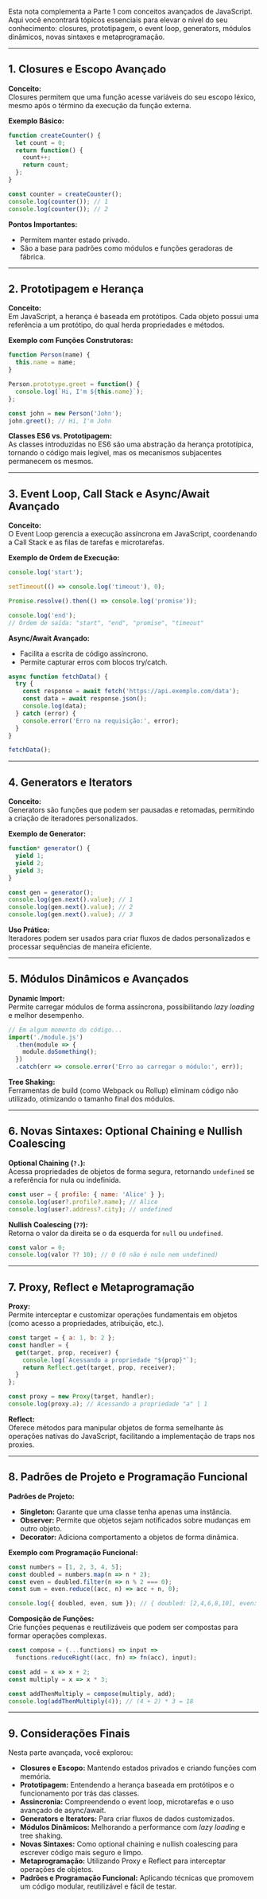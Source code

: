 Esta nota complementa a Parte 1 com conceitos avançados de JavaScript. Aqui você encontrará tópicos essenciais para elevar o nível do seu conhecimento: closures, prototipagem, o event loop, generators, módulos dinâmicos, novas sintaxes e metaprogramação.

---

## 1. Closures e Escopo Avançado

**Conceito:**  
Closures permitem que uma função acesse variáveis do seu escopo léxico, mesmo após o término da execução da função externa.

**Exemplo Básico:**
```js
function createCounter() {
  let count = 0;
  return function() {
    count++;
    return count;
  };
}

const counter = createCounter();
console.log(counter()); // 1
console.log(counter()); // 2
````

**Pontos Importantes:**

- Permitem manter estado privado.
- São a base para padrões como módulos e funções geradoras de fábrica.

---

## 2. Prototipagem e Herança

**Conceito:**  
Em JavaScript, a herança é baseada em protótipos. Cada objeto possui uma referência a um protótipo, do qual herda propriedades e métodos.

**Exemplo com Funções Construtoras:**

```js
function Person(name) {
  this.name = name;
}

Person.prototype.greet = function() {
  console.log(`Hi, I'm ${this.name}`);
};

const john = new Person('John');
john.greet(); // Hi, I'm John
```

**Classes ES6 vs. Prototipagem:**  
As classes introduzidas no ES6 são uma abstração da herança prototípica, tornando o código mais legível, mas os mecanismos subjacentes permanecem os mesmos.

---

## 3. Event Loop, Call Stack e Async/Await Avançado

**Conceito:**  
O Event Loop gerencia a execução assíncrona em JavaScript, coordenando a Call Stack e as filas de tarefas e microtarefas.

**Exemplo de Ordem de Execução:**

```js
console.log('start');

setTimeout(() => console.log('timeout'), 0);

Promise.resolve().then(() => console.log('promise'));

console.log('end');
// Ordem de saída: "start", "end", "promise", "timeout"
```

**Async/Await Avançado:**

- Facilita a escrita de código assíncrono.
- Permite capturar erros com blocos try/catch.

```js
async function fetchData() {
  try {
    const response = await fetch('https://api.exemplo.com/data');
    const data = await response.json();
    console.log(data);
  } catch (error) {
    console.error('Erro na requisição:', error);
  }
}

fetchData();
```

---

## 4. Generators e Iterators

**Conceito:**  
Generators são funções que podem ser pausadas e retomadas, permitindo a criação de iteradores personalizados.

**Exemplo de Generator:**

```js
function* generator() {
  yield 1;
  yield 2;
  yield 3;
}

const gen = generator();
console.log(gen.next().value); // 1
console.log(gen.next().value); // 2
console.log(gen.next().value); // 3
```

**Uso Prático:**  
Iteradores podem ser usados para criar fluxos de dados personalizados e processar sequências de maneira eficiente.

---

## 5. Módulos Dinâmicos e Avançados

**Dynamic Import:**  
Permite carregar módulos de forma assíncrona, possibilitando _lazy loading_ e melhor desempenho.

```js
// Em algum momento do código...
import('./module.js')
  .then(module => {
    module.doSomething();
  })
  .catch(err => console.error('Erro ao carregar o módulo:', err));
```

**Tree Shaking:**  
Ferramentas de build (como Webpack ou Rollup) eliminam código não utilizado, otimizando o tamanho final dos módulos.

---

## 6. Novas Sintaxes: Optional Chaining e Nullish Coalescing

**Optional Chaining (`?.`):**  
Acessa propriedades de objetos de forma segura, retornando `undefined` se a referência for nula ou indefinida.

```js
const user = { profile: { name: 'Alice' } };
console.log(user?.profile?.name); // Alice
console.log(user?.address?.city); // undefined
```

**Nullish Coalescing (`??`):**  
Retorna o valor da direita se o da esquerda for `null` ou `undefined`.

```js
const valor = 0;
console.log(valor ?? 10); // 0 (0 não é nulo nem undefined)
```

---

## 7. Proxy, Reflect e Metaprogramação

**Proxy:**  
Permite interceptar e customizar operações fundamentais em objetos (como acesso a propriedades, atribuição, etc.).

```js
const target = { a: 1, b: 2 };
const handler = {
  get(target, prop, receiver) {
    console.log(`Acessando a propriedade "${prop}"`);
    return Reflect.get(target, prop, receiver);
  }
};

const proxy = new Proxy(target, handler);
console.log(proxy.a); // Acessando a propriedade "a" | 1
```

**Reflect:**  
Oferece métodos para manipular objetos de forma semelhante às operações nativas do JavaScript, facilitando a implementação de traps nos proxies.

---

## 8. Padrões de Projeto e Programação Funcional

**Padrões de Projeto:**

- **Singleton:** Garante que uma classe tenha apenas uma instância.
- **Observer:** Permite que objetos sejam notificados sobre mudanças em outro objeto.
- **Decorator:** Adiciona comportamento a objetos de forma dinâmica.

**Exemplo com Programação Funcional:**

```js
const numbers = [1, 2, 3, 4, 5];
const doubled = numbers.map(n => n * 2);
const even = doubled.filter(n => n % 2 === 0);
const sum = even.reduce((acc, n) => acc + n, 0);

console.log({ doubled, even, sum }); // { doubled: [2,4,6,8,10], even: [2,4,6,8,10], sum: 30 }
```

**Composição de Funções:**  
Crie funções pequenas e reutilizáveis que podem ser compostas para formar operações complexas.

```js
const compose = (...functions) => input =>
  functions.reduceRight((acc, fn) => fn(acc), input);

const add = x => x + 2;
const multiply = x => x * 3;

const addThenMultiply = compose(multiply, add);
console.log(addThenMultiply(4)); // (4 + 2) * 3 = 18
```

---

## 9. Considerações Finais

Nesta parte avançada, você explorou:

- **Closures e Escopo:** Mantendo estados privados e criando funções com memória.
- **Prototipagem:** Entendendo a herança baseada em protótipos e o funcionamento por trás das classes.
- **Assincronia:** Compreendendo o event loop, microtarefas e o uso avançado de async/await.
- **Generators e Iterators:** Para criar fluxos de dados customizados.
- **Módulos Dinâmicos:** Melhorando a performance com _lazy loading_ e tree shaking.
- **Novas Sintaxes:** Como optional chaining e nullish coalescing para escrever código mais seguro e limpo.
- **Metaprogramação:** Utilizando Proxy e Reflect para interceptar operações de objetos.
- **Padrões e Programação Funcional:** Aplicando técnicas que promovem um código modular, reutilizável e fácil de testar.

